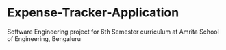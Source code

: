 # Expense-Tracker-Application
Software Engineering project for 6th Semester curriculum at Amrita School of Engineering, Bengaluru
